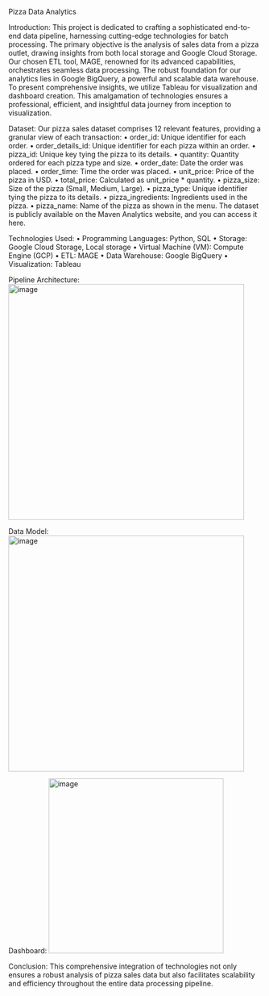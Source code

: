 Pizza Data Analytics

Introduction:
This project is dedicated to crafting a sophisticated end-to-end data pipeline, harnessing cutting-edge technologies for batch processing. The primary objective is the analysis of sales data from a pizza outlet, drawing insights from both local storage and Google Cloud Storage. Our chosen ETL tool, MAGE, renowned for its advanced capabilities, orchestrates seamless data processing. The robust foundation for our analytics lies in Google BigQuery, a powerful and scalable data warehouse. To present comprehensive insights, we utilize Tableau for visualization and dashboard creation. This amalgamation of technologies ensures a professional, efficient, and insightful data journey from inception to visualization.


Dataset:
Our pizza sales dataset comprises 12 relevant features, providing a granular view of each transaction:
•	order_id: Unique identifier for each order.
•	order_details_id: Unique identifier for each pizza within an order.
•	pizza_id: Unique key tying the pizza to its details.
•	quantity: Quantity ordered for each pizza type and size.
•	order_date: Date the order was placed.
•	order_time: Time the order was placed.
•	unit_price: Price of the pizza in USD.
•	total_price: Calculated as unit_price * quantity.
•	pizza_size: Size of the pizza (Small, Medium, Large).
•	pizza_type: Unique identifier tying the pizza to its details.
•	pizza_ingredients: Ingredients used in the pizza.
•	pizza_name: Name of the pizza as shown in the menu.
The dataset is publicly available on the Maven Analytics website, and you can access it here.

Technologies Used:
•	Programming Languages: Python, SQL
•	Storage: Google Cloud Storage, Local storage
•	Virtual Machine (VM): Compute Engine (GCP)
•	ETL: MAGE
•	Data Warehouse: Google BigQuery
•	Visualization: Tableau






Pipeline Architecture:
<img width="468" alt="image" src="https://github.com/DhanuSaswanth/pizza_data_pipeline/assets/149637516/2a2c27a7-2f82-4f98-8438-48ac512cfe5e">

 Data Model:
 <img width="468" alt="image" src="https://github.com/DhanuSaswanth/pizza_data_pipeline/assets/149637516/70e144db-792e-4ccc-80f5-79976f26014f">

 Dashboard:
 <img width="347" alt="image" src="https://github.com/DhanuSaswanth/pizza_data_pipeline/assets/149637516/eef1bc5a-32d4-4b8e-98e7-6fc1d0a01cc4">

 
Conclusion:
This comprehensive integration of technologies not only ensures a robust analysis of pizza sales data but also facilitates scalability and efficiency throughout the entire data processing pipeline.
